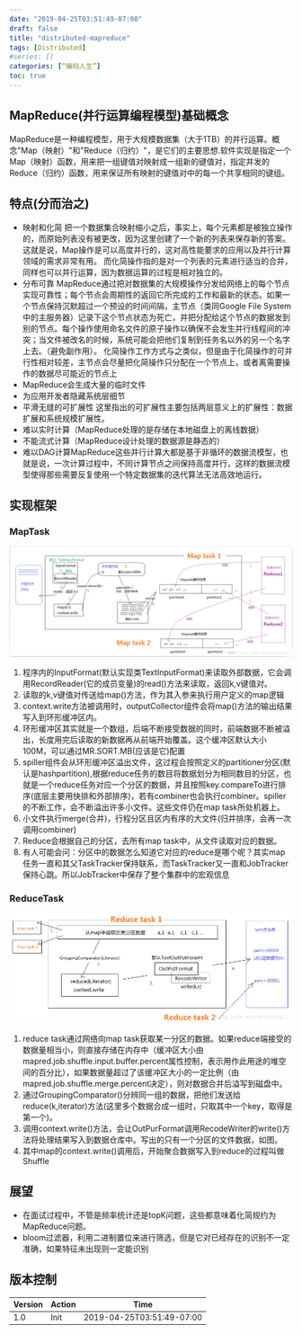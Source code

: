 ```yaml
---
date: "2019-04-25T03:51:49-07:00"
draft: false
title: "distributed-mapreduce"
tags: [Distributed]
#series: []
categories: [“编码人生”]
toc: true
---
```


## MapReduce(并行运算编程模型)基础概念
MapReduce是一种编程模型，用于大规模数据集（大于1TB）的并行运算。概念"Map（映射）"和"Reduce（归约）"，是它们的主要思想.软件实现是指定一个Map（映射）函数，用来把一组键值对映射成一组新的键值对，指定并发的Reduce（归约）函数，用来保证所有映射的键值对中的每一个共享相同的键组。

## 特点(分而治之)
- 映射和化简
    把一个数据集合映射缩小之后，事实上，每个元素都是被独立操作的，而原始列表没有被更改，因为这里创建了一个新的列表来保存新的答案。这就是说，Map操作是可以高度并行的，这对高性能要求的应用以及并行计算领域的需求非常有用。 而化简操作指的是对一个列表的元素进行适当的合并，同样也可以并行运算，因为数据运算的过程是相对独立的。
- 分布可靠
    MapReduce通过把对数据集的大规模操作分发给网络上的每个节点实现可靠性；每个节点会周期性的返回它所完成的工作和最新的状态。如果一个节点保持沉默超过一个预设的时间间隔，主节点（类同Google File System中的主服务器）记录下这个节点状态为死亡，并把分配给这个节点的数据发到别的节点。每个操作使用命名文件的原子操作以确保不会发生并行线程间的冲突；当文件被改名的时候，系统可能会把他们复制到任务名以外的另一个名字上去。（避免副作用）。 化简操作工作方式与之类似，但是由于化简操作的可并行性相对较差，主节点会尽量把化简操作只分配在一个节点上，或者离需要操作的数据尽可能近的节点上
- MapReduce会生成大量的临时文件
- 为应用开发者隐藏系统层细节
- 平滑无缝的可扩展性 这里指出的可扩展性主要包括两层意义上的扩展性：数据扩展和系统规模扩展性。
- 难以实时计算（MapReduce处理的是存储在本地磁盘上的离线数据）
- 不能流式计算（MapReduce设计处理的数据源是静态的）
- 难以DAG计算MapReduce这些并行计算大都是基于非循环的数据流模型，也就是说，一次计算过程中，不同计算节点之间保持高度并行，这样的数据流模型使得那些需要反复使用一个特定数据集的迭代算法无法高效地运行。

## 实现框架

### MapTask

![MapTask](ex-maptask.png)

1. 程序内的InputFormat(默认实现类TextInputFormat)来读取外部数据，它会调用RecordReader(它的成员变量)的read()方法来读取，返回k,v键值对。
2. 读取的k,v键值对传送给map()方法，作为其入参来执行用户定义的map逻辑
3. context.write方法被调用时，outputCollector组件会将map()方法的输出结果写入到环形缓冲区内。
4. 环形缓冲区其实就是一个数组，后端不断接受数据的同时，前端数据不断被溢出，长度用完后读取的新数据再从前端开始覆盖。这个缓冲区默认大小100M，可以通过MR.SORT.MB(应该是它)配置
5. spiller组件会从环形缓冲区溢出文件，这过程会按照定义的partitioner分区(默认是hashpartition),根据reduce任务的数目将数据划分为相同数目的分区，也就是一个reduce任务对应一个分区的数据，并且按照key.compareTo进行排序(底层主要用快排和外部排序)，若有combiner也会执行combiner。spiller的不断工作，会不断溢出许多小文件。这些文件仍在map task所处机器上。
6. 小文件执行merge(合并)，行程分区且区内有序的大文件(归并排序，会再一次调用combiner)
7. Reduce会根据自己的分区，去所有map task中，从文件读取对应的数据。
8. 有人可能会问：分区中的数据怎么知道它对应的reduce是哪个呢？其实map任务一直和其父TaskTracker保持联系，而TaskTracker又一直和JobTracker保持心跳。所以JobTracker中保存了整个集群中的宏观信息


### ReduceTask

![ReduceTask](ex-reducetask.png)

1. reduce task通过网络向map task获取某一分区的数据。如果reduce端接受的数据量相当小，则直接存储在内存中（缓冲区大小由mapred.job.shuffle.input.buffer.percent属性控制，表示用作此用途的堆空间的百分比），如果数据量超过了该缓冲区大小的一定比例（由mapred.job.shuffle.merge.percent决定），则对数据合并后溢写到磁盘中。
2. 通过GroupingComparator()分辨同一组的数据，把他们发送给reduce(k,iterator)方法(这里多个数据合成一组时，只取其中一个key，取得是第一个)。
3. 调用context.write()方法，会让OutPurFormat调用RecodeWriter的write()方法将处理结果写入到数据仓库中。写出的只有一个分区的文件数据，如图。
4. 其中map的context.write()调用后，开始聚合数据写入到reduce的过程叫做Shuffle

## 展望

- 在面试过程中，不管是频率统计还是topK问题，这些都意味着化简规约为MapReduce问题。
- bloom过滤器，利用二进制置位来进行筛选，但是它对已经存在的识别不一定准确，如果特征未出现则一定能识别



## 版本控制

| Version | Action                   | Time       |
| ------- | ------------------------ | ---------- |
| 1.0     | Init                     | 2019-04-25T03:51:49-07:00|
